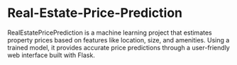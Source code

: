 # Real-Estate-Price-Prediction
RealEstatePricePrediction is a machine learning project that estimates property prices based on features like location, size, and amenities. Using a trained model, it provides accurate price predictions through a user-friendly web interface built with Flask.
